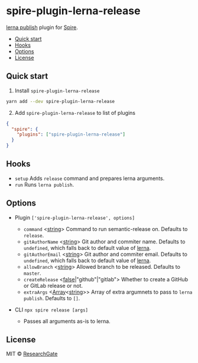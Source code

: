 # spire-plugin-lerna-release

[lerna publish](https://github.com/lerna/lerna/tree/master/commands/publish)
plugin for [Spire](../spire/README.md).

<!-- START doctoc generated TOC please keep comment here to allow auto update -->
<!-- DON'T EDIT THIS SECTION, INSTEAD RE-RUN doctoc TO UPDATE -->

- [Quick start](#quick-start)
- [Hooks](#hooks)
- [Options](#options)
- [License](#license)

<!-- END doctoc generated TOC please keep comment here to allow auto update -->

## Quick start

1. Install `spire-plugin-lerna-release`

```sh
yarn add --dev spire-plugin-lerna-release
```

2. Add `spire-plugin-lerna-release` to list of plugins

```json
{
  "spire": {
    "plugins": ["spire-plugin-lerna-release"]
  }
}
```

## Hooks

- `setup` Adds `release` command and prepares lerna arguments.
- `run` Runs `lerna publish`.

## Options

- Plugin `['spire-plugin-lerna-release', options]`

  - `command` \<[string]\> Command to run semantic-release on. Defaults to
    `release`.
  - `gitAuthorName` \<[string]\> Git author and commiter name. Defaults to
    `undefined`, which falls back to default value of [lerna].
  - `gitAuthorEmail` \<[string]\> Git author and commiter email. Defaults to
    `undefined`, which falls back to default value of [lerna].
  - `allowBranch` \<[string]\> Allowed branch to be released. Defaults to
    `master`.
  - `createRelease` \<[false]|"github"|"gitlab"\> Whether to create a GitHub or
    GitLab release or not.
  - `extraArgs` \<[Array]\<[string]\>\> Array of extra argumnets to pass to
    `lerna publish`. Defaults to `[]`.

- CLI `npx spire release [args]`
  - Passes all arguments as-is to lerna.

## License

MIT &copy; [ResearchGate](https://github.com/researchgate)

[lerna]: https://github.com/lerna/lerna
[false]:
  https://developer.mozilla.org/en-US/docs/Web/JavaScript/Data_structures#Boolean_type
[boolean]:
  https://developer.mozilla.org/en-US/docs/Web/JavaScript/Data_structures#Boolean_type
[string]:
  https://developer.mozilla.org/en-US/docs/Web/JavaScript/Data_structures#String_type
[array]:
  https://developer.mozilla.org/en-US/docs/Web/JavaScript/Reference/Global_Objects/Array
